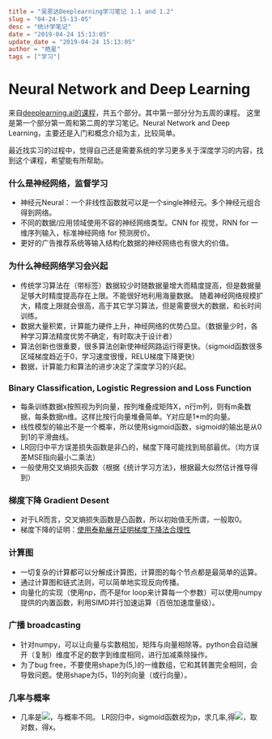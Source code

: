```toml
title = "吴恩达Deeplearning学习笔记 1.1 and 1.2"
slug = "04-24-15-13-05"
desc = "统计学笔记"
date = "2019-04-24 15:13:05"
update_date = "2019-04-24 15:13:05"
author = "皓星"
tags = ["学习"]
```

# Neural Network and Deep Learning
来自[deeplearning.ai的课程](https://www.deeplearning.ai/deep-learning-specialization/)，共五个部分。其中第一部分分为五周的课程。
这里是第一个部分第一周和第二周的学习笔记。Neural Network and Deep Learning，主要还是入门和概念介绍为主，比较简单。

最近找实习的过程中，觉得自己还是需要系统的学习更多关于深度学习的内容，找到这个课程，希望能有所帮助。

### 什么是神经网络，监督学习
- 神经元Neural：一个非线性函数就可以是一个single神经元。多个神经元组合得到网络。
- 不同的数据/应用领域使用不容的神经网络类型。CNN for 视觉，RNN for 一维序列输入，标准神经网络 for 预测房价。
- 更好的广告推荐系统等输入结构化数据的神经网络也有很大的价值。
### 为什么神经网络学习会兴起
- 传统学习算法在（带标签）数据较少时随数据量增大而精度提高，但是数据量足够大时精度提高存在上限。不能很好地利用海量数据。
随着神经网络规模扩大，精度上限就会很高，高于其它学习算法，但是需要很大的数据，和长时间训练。
- 数据大量积累，计算能力硬件上升，神经网络的优势凸显。（数据量少时，各种学习算法精度优势不确定，有时取决于设计者）
- 算法创新也很重要，很多算法创新使神经网路运行得更快。（sigmoid函数很多区域梯度趋近于0，学习速度很慢，RELU梯度下降更快）
- 数据，计算能力和算法的进步决定了深度学习的兴起。
### Binary Classification, Logistic Regression and Loss Function
- 每条训练数据x按照视为列向量，按列堆叠成矩阵X，n行m列，则有m条数据，每条数据n维。这样比按行向量堆叠简单。Y对应是1*m的向量。
- 线性模型的输出不是一个概率，所以使用sigmoid函数，sigmoid的输出是从0到1的平滑曲线。
- LR回归中平方误差损失函数是非凸的，梯度下降可能找到局部最优。（均方误差MSE指向最小二乘法）
- 一般使用交叉熵损失函数（根据《统计学习方法》，根据最大似然估计推导得到）
### 梯度下降 Gradient Desent
- 对于LR而言，交叉熵损失函数是凸函数，所以初始值无所谓，一般取0。
- 梯度下降的证明：[使用泰勒展开证明梯度下降法合理性](https://blog.csdn.net/weixin_42278173/article/details/81511646)
### 计算图
- 一切复杂的计算都可以分解成计算图，计算图的每个节点都是最简单的运算。
- 通过计算图和链式法则，可以简单地实现反向传播。
- 向量化的实现（使用np，而不是for loop来计算每一个参数）可以使用numpy提供的内置函数，利用SIMD并行加速运算（百倍加速度量级）。
### 广播 broadcasting
- 针对numpy，可以让向量与实数相加，矩阵与向量相除等。python会自动展开（复制）维度不足的数字到维度相同，进行加减乘除操作。
- 为了bug free，不要使用shape为(5,)的一维数组，它和其转置完全相同，会导致问题。使用shape为(5，1)的列向量（或行向量）。
### 几率与概率
- 几率是![](http://chart.googleapis.com/chart?cht=tx&chl=\\frac{p}{1-p})，与概率不同。
LR回归中，sigmoid函数视为p，求几率,得![](http://chart.googleapis.com/chart?cht=tx&chl=\\frac{1}{e^{-x}}={e^x})，取对数，得x。

